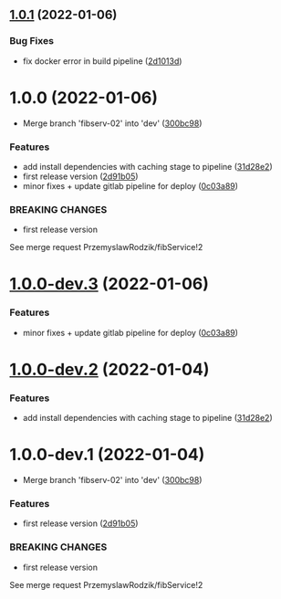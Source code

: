 ## [1.0.1](https://gitlab.com/PrzemyslawRodzik/fibService/compare/v1.0.0...v1.0.1) (2022-01-06)


### Bug Fixes

* fix docker error in build pipeline ([2d1013d](https://gitlab.com/PrzemyslawRodzik/fibService/commit/2d1013d4e1efe9667e232a72ecbe148749c105c8))

# 1.0.0 (2022-01-06)


* Merge branch 'fibserv-02' into 'dev' ([300bc98](https://gitlab.com/PrzemyslawRodzik/fibService/commit/300bc9884a30086fdc186251c8e880355bf76064))


### Features

* add install dependencies with caching stage to pipeline ([31d28e2](https://gitlab.com/PrzemyslawRodzik/fibService/commit/31d28e203e89c6e70f8d5ed0c805c772977c1977))
* first release version ([2d91b05](https://gitlab.com/PrzemyslawRodzik/fibService/commit/2d91b059bb73c26dae7264d8741b45fc5855e7b4))
* minor fixes + update gitlab pipeline for deploy ([0c03a89](https://gitlab.com/PrzemyslawRodzik/fibService/commit/0c03a89cb49a54dd7603ab5fd22a0851466b4acf))


### BREAKING CHANGES

* first release version

See merge request PrzemyslawRodzik/fibService!2

# [1.0.0-dev.3](https://gitlab.com/PrzemyslawRodzik/fibService/compare/v1.0.0-dev.2...v1.0.0-dev.3) (2022-01-06)


### Features

* minor fixes + update gitlab pipeline for deploy ([0c03a89](https://gitlab.com/PrzemyslawRodzik/fibService/commit/0c03a89cb49a54dd7603ab5fd22a0851466b4acf))

# [1.0.0-dev.2](https://gitlab.com/PrzemyslawRodzik/fibService/compare/v1.0.0-dev.1...v1.0.0-dev.2) (2022-01-04)


### Features

* add install dependencies with caching stage to pipeline ([31d28e2](https://gitlab.com/PrzemyslawRodzik/fibService/commit/31d28e203e89c6e70f8d5ed0c805c772977c1977))

# 1.0.0-dev.1 (2022-01-04)


* Merge branch 'fibserv-02' into 'dev' ([300bc98](https://gitlab.com/PrzemyslawRodzik/fibService/commit/300bc9884a30086fdc186251c8e880355bf76064))


### Features

* first release version ([2d91b05](https://gitlab.com/PrzemyslawRodzik/fibService/commit/2d91b059bb73c26dae7264d8741b45fc5855e7b4))


### BREAKING CHANGES

* first release version

See merge request PrzemyslawRodzik/fibService!2
